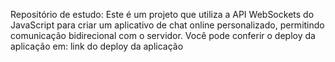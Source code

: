 Repositório de estudo: Este é um projeto que utiliza a API WebSockets do JavaScript para criar um aplicativo de chat online personalizado, permitindo comunicação bidirecional com o servidor. Você pode conferir o deploy da aplicação em: link do deploy da aplicação

